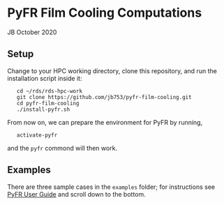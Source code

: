 # PyFR Film Cooling Computations

JB October 2020

## Setup

Change to your HPC working directory, clone this repository, and run the
installation script inside it:

```
   cd ~/rds/rds-hpc-work
   git clone https://github.com/jb753/pyfr-film-cooling.git
   cd pyfr-film-cooling
   ./install-pyfr.sh
```

From now on, we can prepare the environment for PyFR by running,

```
   activate-pyfr
```

and the `pyfr` commond will then work.

## Examples

There are three sample cases in the `examples` folder; for instructions see
[PyFR User Guide](http://www.pyfr.org/user_guide.php) and scroll down to the
bottom.
